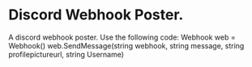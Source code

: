 # Discord Webhook Poster.
A discord webhook poster.
Use the following code:
Webhook web = Webhook()
web.SendMessage(string webhook, string message, string profilepictureurl, string Username)
